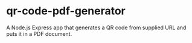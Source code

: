# qr-code-pdf-generator
A Node.js Express app that generates a QR code from supplied URL and puts it in a PDF document.
